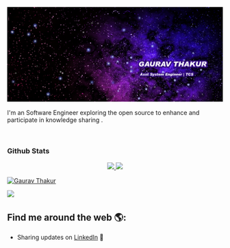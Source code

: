 

<img src="https://github.com/grvthakur/grvthakur/blob/master/header.png" alt="banner that says Monica Powell - software engineer, content creator and community organizer alongside a cartoon illustration of Monica">

I'm an Software Engineer exploring the open source to enhance and participate in knowledge sharing .

<!-- <div style="display:flex; justify-content: space-between">

<img src="https://github-readme-stats.vercel.app/api?username=grvthakur">

<img align="left" src="https://github-readme-stats.vercel.app/api/top-langs?username=grvthakur&show_icons=true&locale=en&layout=compact" alt="Gaurav Thakur " height="194px">
  
  <p><img align="center" src="https://github-readme-streak-stats.herokuapp.com?user=grvthakur&theme=onedark" alt="Gaurav Thakur" /></p>
</div> -->
<br>

### Github Stats
<p align="center">
  <a href="https://github.com/grvthakur">
    <img height="180em" src="https://github-readme-stats-eight-theta.vercel.app/api?username=grvthakur&show_icons=true&theme=algolia&include_all_commits=true&count_private=true"/>
    <img height="180em" src="https://github-readme-stats-eight-theta.vercel.app/api/top-langs/?username=grvthakur&layout=compact&langs_count=8&theme=algolia"/>
   <p><img align="center" height="180em" src="https://github-readme-streak-stats.herokuapp.com?user=grvthakur&theme=onedark" alt="Gaurav Thakur" /></p>
  </a>
</p>

![](https://komarev.com/ghpvc/?username=lapalb&color=blue)
## Find me around the web 🌎:

- Sharing updates on <a href="https://www.linkedin.com/in/gaurav-thakur-749547105/">LinkedIn</a> 💼
<!-- - Check my blogs on my <a href="https://grvthakur.github.io/as_blog/">Website </a>💬 -->

<!--
**grvthakur/grvthakur** is a ✨ _special_ ✨ repository because its `README.md` (this file) appears on your GitHub profile.

Here are some ideas to get you started:

- 🔭 I’m currently working on ...
- 🌱 I’m currently learning ...
- 👯 I’m looking to collaborate on ...
- 🤔 I’m looking for help with ...
- 💬 Ask me about ...
- 📫 How to reach me: ...
- 😄 Pronouns: ...
- ⚡ Fun fact: ...
-->

